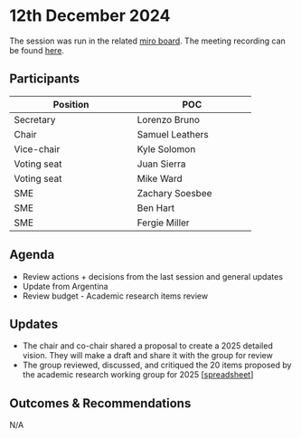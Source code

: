 # 12th December 2024

The session was run in the related [miro board](https://miro.com/app/board/uXjVKro_lxs=/). The meeting recording can be found [here](https://drive.google.com/file/d/1VHcdov1sm2SNw2wuOhQDBj9pgsPJp4Dj/view?usp=sharing).

## Participants

<table><thead><tr><th width="202">Position</th><th width="194">POC</th></tr></thead><tbody><tr><td>Secretary</td><td>Lorenzo Bruno</td></tr><tr><td>Chair</td><td>Samuel Leathers</td></tr><tr><td>Vice-chair</td><td>Kyle Solomon</td></tr><tr><td>Voting seat</td><td>Juan Sierra</td></tr><tr><td>Voting seat</td><td>Mike Ward</td></tr><tr><td>SME</td><td>Zachary Soesbee</td></tr><tr><td>SME</td><td>Ben Hart</td></tr><tr><td>SME</td><td>Fergie Miller</td></tr></tbody></table>

## Agenda

* Review actions + decisions from the last session and general updates
* Update from Argentina
* Review budget - Academic research items review

## Updates

* The chair and co-chair shared a proposal to create a 2025 detailed vision. They will make a draft and share it with the group for review
* The group reviewed, discussed, and critiqued the 20 items proposed by the academic research working group for 2025 \[[spreadsheet](https://docs.google.com/spreadsheets/d/1ERSwDxlLRbJ1xjJJDsFzEsUYQKgtaZZt8pqfh_5zH-g/edit?gid=1979892956#gid=1979892956)]

## Outcomes & Recommendations

N/A
